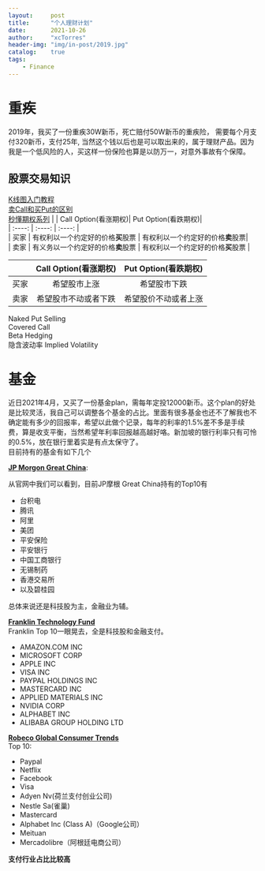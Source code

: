 ```yaml
---
layout:     post
title:      "个人理财计划"
date:       2021-10-26
author:     "xcTorres"
header-img: "img/in-post/2019.jpg"
catalog:    true
tags:
    - Finance
---  
```


# 重疾
2019年，我买了一份重疾30W新币，死亡赔付50W新币的重疾险， 需要每个月支付320新币，支付25年, 当然这个钱以后也是可以取出来的，属于理财产品。因为我是一个低风险的人，买这样一份保险也算是以防万一，对意外事故有个保障。

## 股票交易知识   
[K线图入门教程](https://www.bilibili.com/video/BV1L54y1d7DL)   
[卖Call和买Put的区别](https://zhuanlan.zhihu.com/p/37948354)  
[秒懂期权系列](https://www.youtube.com/watch?v=IunTigepa1I&list=PLN5R8P-UTWKOZqWpONYRTrjVc1FySLW03)
|   | Call Option(看涨期权)| Put Option(看跌期权)|  
| :----: |  :----:  |  :----: |  
| 买家 |  有权利以一个约定好的价格**买**股票 |  有权利以一个约定好的价格**卖**股票|    
| 卖家 |  有义务以一个约定好的价格**卖**股票 | 有权利以一个约定好的价格**买**股票 |

|   | Call Option(看涨期权)| Put Option(看跌期权)|  
| :----: |  :----:  |  :----: |  
| 买家 |  希望股市上涨 |  希望股市下跌|    
| 卖家 |  希望股市不动或者下跌 | 希望股价不动或者上涨 |


Naked Put Selling  
Covered Call  
Beta Hedging  
隐含波动率 Implied Volatility

# 基金  
近日2021年4月，又买了一份基金plan，需每年定投12000新币。这个plan的好处是比较灵活，我自己可以调整各个基金的占比。里面有很多基金也还不了解我也不确定能有多少的回报率，希望以此做个记录，每年的利率的1.5%差不多是手续费，算是收支平衡，当然希望年利率回报越高越好咯。新加坡的银行利率只有可怜的0.5%，放在银行里着实是有点太保守了。  
目前持有的基金有如下几个  

[**JP Morgon Great China**](https://am.jpmorgan.com/lu/en/asset-management/per/products/jpm-greater-china-a-acc-usd-lu0210526801#/portfolio):  

从官网中我们可以看到，目前JP摩根 Great China持有的Top10有 
- 台积电  
- 腾讯  
- 阿里  
- 美团  
- 平安保险  
- 平安银行  
- 中国工商银行  
- 无锡制药  
- 香港交易所  
- 以及碧桂园  

总体来说还是科技股为主，金融业为辅。


[**Franklin Technology Fund**](https://www.franklintempleton.com.sg/investor/products/overview/4916/Z/franklin-technology-fund)  
Franklin Top 10一眼晃去，全是科技股和金融支付。
- AMAZON.COM INC  
- MICROSOFT CORP  
- APPLE INC  
- VISA INC  
- PAYPAL HOLDINGS INC  
- MASTERCARD INC  
- APPLIED MATERIALS INC  
- NVIDIA CORP  
- ALPHABET INC  
- ALIBABA GROUP HOLDING LTD

[**Robeco Global Consumer Trends**](https://www.robeco.com/sg/funds/prof-sg-en-11/robeco-global-consumer-trends-d-eur-lu0187079347.html#!#allocationtop10)  
Top 10:
- Paypal  
- Netflix  
- Facebook
- Visa  
- Adyen Nv(荷兰支付创业公司)  
- Nestle Sa(雀巢)  
- Mastercard  
- Alphabet Inc (Class A)（Google公司）  
- Meituan
- Mercadolibre（阿根廷电商公司）   

**支付行业占比比较高**
